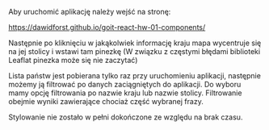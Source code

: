 Aby uruchomić aplikację należy wejść na stronę:

https://dawidforst.github.io/goit-react-hw-01-components/


Następnie po kliknięciu w jakąkolwiek informację kraju mapa wycentruje się na jej stolicy i wstawi tam pinezkę (W związku z częstymi błędami biblioteki Leaflat pinezka może się nie zaczytać)

Lista państw jest pobierana tylko raz przy uruchomieniu aplikacji, następnie możemy ją filtrować po danych zaciągniętych do aplikacji. Do wyboru mamy opcję filtrowania po nazwie kraju lub nazwie stolicy. Filtrowanie obejmie wyniki zawierające chociaż część wybranej frazy.

Stylowanie nie zostało w pełni dokończone ze względu na brak czasu.
